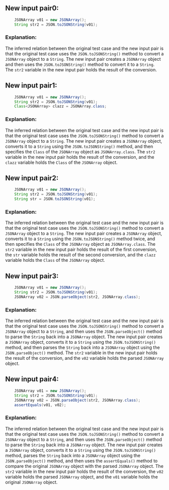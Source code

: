 ## New input pair0:
```java
    JSONArray v01 = new JSONArray();
    String str2 = JSON.toJSONString(v01);
```
### Explanation:
The inferred relation between the original test case and the new input pair is that the original test case uses the `JSON.toJSONString()` method to convert a `JSONArray` object to a `String`. The new input pair creates a `JSONArray` object and then uses the `JSON.toJSONString()` method to convert it to a `String`. The `str2` variable in the new input pair holds the result of the conversion.

## New input pair1:
```java
    JSONArray v01 = new JSONArray();
    String str2 = JSON.toJSONString(v01);
    Class<JSONArray> clazz = JSONArray.class;
```
### Explanation:
The inferred relation between the original test case and the new input pair is that the original test case uses the `JSON.toJSONString()` method to convert a `JSONArray` object to a `String`. The new input pair creates a `JSONArray` object, converts it to a `String` using the `JSON.toJSONString()` method, and then specifies the `Class` of the `JSONArray` object as `JSONArray.class`. The `str2` variable in the new input pair holds the result of the conversion, and the `clazz` variable holds the `Class` of the `JSONArray` object.

## New input pair2:
```java
    JSONArray v01 = new JSONArray();
    String str2 = JSON.toJSONString(v01);
    String str = JSON.toJSONString(v01);
```
### Explanation:
The inferred relation between the original test case and the new input pair is that the original test case uses the `JSON.toJSONString()` method to convert a `JSONArray` object to a `String`. The new input pair creates a `JSONArray` object, converts it to a `String` using the `JSON.toJSONString()` method twice, and then specifies the `Class` of the `JSONArray` object as `JSONArray.class`. The `str2` variable in the new input pair holds the result of the first conversion, the `str` variable holds the result of the second conversion, and the `clazz` variable holds the `Class` of the `JSONArray` object.

## New input pair3:
```java
    JSONArray v01 = new JSONArray();
    String str2 = JSON.toJSONString(v01);
    JSONArray v02 = JSON.parseObject(str2, JSONArray.class);
```
### Explanation:
The inferred relation between the original test case and the new input pair is that the original test case uses the `JSON.toJSONString()` method to convert a `JSONArray` object to a `String`, and then uses the `JSON.parseObject()` method to parse the `String` back into a `JSONArray` object. The new input pair creates a `JSONArray` object, converts it to a `String` using the `JSON.toJSONString()` method, and then parses the `String` back into a `JSONArray` object using the `JSON.parseObject()` method. The `str2` variable in the new input pair holds the result of the conversion, and the `v02` variable holds the parsed `JSONArray` object.

## New input pair4:
```java
    JSONArray v01 = new JSONArray();
    String str2 = JSON.toJSONString(v01);
    JSONArray v02 = JSON.parseObject(str2, JSONArray.class);
    assertEquals(v01, v02);
```
### Explanation:
The inferred relation between the original test case and the new input pair is that the original test case uses the `JSON.toJSONString()` method to convert a `JSONArray` object to a `String`, and then uses the `JSON.parseObject()` method to parse the `String` back into a `JSONArray` object. The new input pair creates a `JSONArray` object, converts it to a `String` using the `JSON.toJSONString()` method, parses the `String` back into a `JSONArray` object using the `JSON.parseObject()` method, and then uses the `assertEquals()` method to compare the original `JSONArray` object with the parsed `JSONArray` object. The `str2` variable in the new input pair holds the result of the conversion, the `v02` variable holds the parsed `JSONArray` object, and the `v01` variable holds the original `JSONArray` object.
